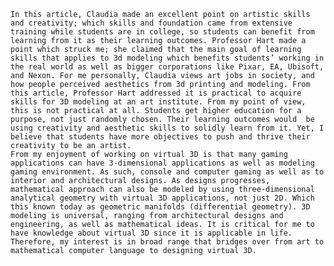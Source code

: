     In this article, Claudia made an excellent point on artistic skills and creativity; which skills and foundation came from extensive training while students are in college, so students can benefit from learning from it as their learning outcomes. Professor Hart made a point which struck me; she claimed that the main goal of learning skills that applies to 3d modeling which benefits students’ working in the real world as well as bigger corporations like Pixar, EA, Ubisoft, and Nexon. For me personally, Claudia views art jobs in society, and how people perceived aesthetics from 3d printing and modeling. From this article, Professor Hart addressed it is practical to acquire skills for 3D modeling at an art institute. From my point of view, this is not practical at all. Students get higher education for a purpose, not just randomly chosen. Their learning outcomes would  be using creativity and aesthetic skills to solidly learn from it. Yet, I believe that students have more objectives to push and thrive their creativity to be an artist.	
    From my enjoyment of working on virtual 3D is that many gaming applications can have 3-dimensional applications as well as modeling gaming environment. As such, console and computer gaming as well as to interior and architectural designs. As designs progresses, mathematical approach can also be modeled by using three-dimensional analytical geometry with virtual 3D applications, not just 2D. Which this known today as geometric manifolds (differential geometry). 3D modeling is universal, ranging from architectural designs and engineering, as well as mathematical ideas. It is critical for me to have knowledge about virtual 3D since it is applicable in life. Therefore, my interest is in broad range that bridges over from art to mathematical computer language to designing virtual 3D.